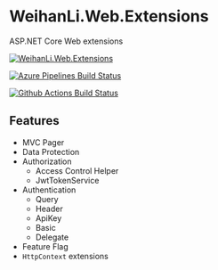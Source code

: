# WeihanLi.Web.Extensions

ASP.NET Core Web extensions

[![WeihanLi.Web.Extensions](https://img.shields.io/nuget/v/WeihanLi.Web.Extensions)](https://www.nuget.org/packages/WeihanLi.Web.Extensions/)

[![Azure Pipelines Build Status](https://weihanli.visualstudio.com/Pipelines/_apis/build/status/WeihanLi.WeihanLi.Web.Extensions?branchName=dev)](https://weihanli.visualstudio.com/Pipelines/_build/latest?definitionId=19&branchName=dev)

[![Github Actions Build Status](https://github.com/WeihanLi/WeihanLi.Web.Extensions/workflows/dotnetcore/badge.svg)](https://github.com/WeihanLi/WeihanLi.Web.Extensions/actions?query=workflow%3Adotnetcore)

## Features

- MVC Pager
- Data Protection
- Authorization
  - Access Control Helper
  - JwtTokenService
- Authentication
  - Query
  - Header
  - ApiKey
  - Basic
  - Delegate
- Feature Flag
- `HttpContext` extensions
